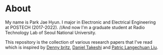 # About
My name is Park Jae Hyun. I major in Electronic and Electrical Engineering at POSTECH (2017-2022).
//And now I'm a graduate student at Radio Technology Lab of Seoul National University. 

This repository is the collection of various research papers that I've read which is inspired by [Denny britz](https://github.com/dennybritz/deeplearning-papernotes), [Daniel Takeshi](https://github.com/DanielTakeshi/Paper_Notes) and [Patric Langechuan Liu](https://patrick-llgc.github.io/Learning-Deep-Learning/).

